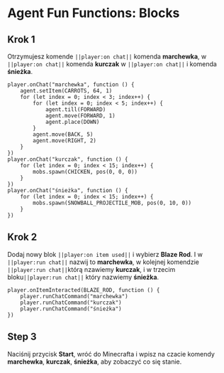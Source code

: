 # Agent Fun Functions: Blocks

## Krok 1
Otrzymujesz komende ``||player:on chat||`` komenda **marchewka**, w ``||player:on chat||`` komenda **kurczak** w ``||player:on chat||`` i komenda **śnieżka**.

```template
player.onChat("marchewka", function () {
    agent.setItem(CARROTS, 64, 1)
    for (let index = 0; index < 3; index++) {
        for (let index = 0; index < 5; index++) {
            agent.till(FORWARD)
            agent.move(FORWARD, 1)
            agent.place(DOWN)
        }
        agent.move(BACK, 5)
        agent.move(RIGHT, 2)
    }
})
player.onChat("kurczak", function () {
    for (let index = 0; index < 15; index++) {
        mobs.spawn(CHICKEN, pos(0, 0, 0))
    }
})
player.onChat("śnieżka", function () {
    for (let index = 0; index < 15; index++) {
        mobs.spawn(SNOWBALL_PROJECTILE_MOB, pos(0, 10, 0))
    }
})
```

## Krok 2
Dodaj nowy blok ``||player:on item used||`` i wybierz **Blaze Rod**.  I w ``||player:run chat||`` nazwij to  **marchewka**, w kolejnej komendzie ``||player:run chat||``którą nzawiemy **kurczak**, i  w trzecim bloku``||player:run chat||`` który nazwiemy  **śnieżka**.

```blocks
player.onItemInteracted(BLAZE_ROD, function () {
    player.runChatCommand("marchewka")
    player.runChatCommand("kurczak")
    player.runChatCommand("śnieżka")
})
```

## Step 3

Naciśnij przycisk **Start**, wróć do Minecrafta i wpisz na czacie komendy **marchewka**, **kurczak**, **śnieżka**, aby zobaczyć co się stanie.
